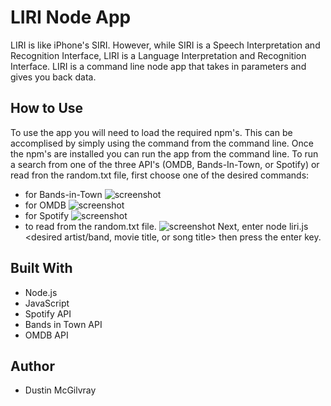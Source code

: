 # LIRI Node App
LIRI is like iPhone's SIRI. However, while SIRI is a Speech Interpretation and Recognition Interface, LIRI is a Language Interpretation and Recognition Interface. LIRI is a command line node app that takes in parameters and gives you back data.

## How to Use
To use the app you will need to load the required npm's. This can be accomplised by simply using the command <npm install> from the command line. Once the npm's are installed you can run the app from the command line. To run a search from one of the three API's (OMDB, Bands-In-Town, or Spotify) or read fron the random.txt file, first choose one of the desired commands:
  - <concert-this> for Bands-in-Town
  ![screenshot]("screenShot_concert_this_command.jpg")
  - <movie-this> for OMDB
  ![screenshot]("screenShot_movie_this_command.jpg")
  - <spotify-this-song> for Spotify
  ![screenshot]("screenShot_spotify_this_command.jpg")
  - <do-what-it-says> to read from the random.txt file.
  ![screenshot]("screenShot_do_what_command.jpg")
Next, enter node liri.js <desired command> <desired artist/band, movie title, or song title> then press the enter key.

  
  
## Built With
* Node.js
* JavaScript
* Spotify API
* Bands in Town API
* OMDB API

## Author
* Dustin McGilvray
